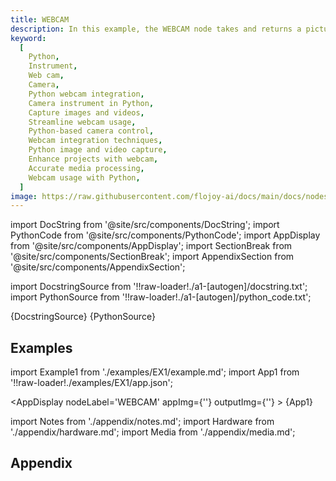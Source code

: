 ```yaml
---
title: WEBCAM
description: In this example, the WEBCAM node takes and returns a picture if a USB camera is connected to the computer. The IMSHOW node then displays the image taken by the camera.
keyword:
  [
    Python,
    Instrument,
    Web cam,
    Camera,
    Python webcam integration,
    Camera instrument in Python,
    Capture images and videos,
    Streamline webcam usage,
    Python-based camera control,
    Webcam integration techniques,
    Python image and video capture,
    Enhance projects with webcam,
    Accurate media processing,
    Webcam usage with Python,
  ]
image: https://raw.githubusercontent.com/flojoy-ai/docs/main/docs/nodes/INSTRUMENTS/WEB_CAM/CAMERA/examples/EX1/output.jpeg
---
```


[//]: # (Custom component imports)

import DocString from '@site/src/components/DocString';
import PythonCode from '@site/src/components/PythonCode';
import AppDisplay from '@site/src/components/AppDisplay';
import SectionBreak from '@site/src/components/SectionBreak';
import AppendixSection from '@site/src/components/AppendixSection';

[//]: # (Docstring)

import DocstringSource from '!!raw-loader!./a1-[autogen]/docstring.txt';
import PythonSource from '!!raw-loader!./a1-[autogen]/python_code.txt';

<DocString>{DocstringSource}</DocString>
<PythonCode GLink='IO/IMAGING/WEBCAM/WEBCAM.py'>{PythonSource}</PythonCode>

<SectionBreak />

    

[//]: # (Examples)

## Examples

import Example1 from './examples/EX1/example.md';
import App1 from '!!raw-loader!./examples/EX1/app.json';



<AppDisplay 
    nodeLabel='WEBCAM'
    appImg={''}
    outputImg={''}
    >
    {App1}
</AppDisplay>

<Example1 />

<SectionBreak />
  
    

[//]: # (Appendix)

import Notes from './appendix/notes.md';
import Hardware from './appendix/hardware.md';
import Media from './appendix/media.md';

## Appendix

<AppendixSection index={0} folderPath='nodes/IO/IMAGING/WEBCAM/appendix/'><Notes /></AppendixSection>
<AppendixSection index={1} folderPath='nodes/IO/IMAGING/WEBCAM/appendix/'><Hardware /></AppendixSection>
<AppendixSection index={2} folderPath='nodes/IO/IMAGING/WEBCAM/appendix/'><Media /></AppendixSection>


